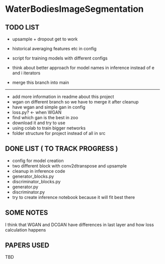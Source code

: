 # WaterBodiesImageSegmentation

## TODO LIST
- upsample + dropout get to work
- historical averaging features etc in config

- script for training models with different configs
- think about better approach for model names in inference instead of e and i iterators

- merge this branch into main 
---------------------------------------------------------------------------------------
- add more information in readme about this project
- wgan on different branch so we have to merge it after cleanup
- have wgan and simple gan in config
- loss.py?  <- when WGAN
- find which gan is the best in zoo
- download it and try to use
- using colab to train bigger networks
- folder structure for project instead of all in src 

## DONE LIST  ( TO TRACK PROGRESS )
- config for model creation
- two different block with conv2dtranspose and upsample
- cleanup in inference code    
- generator_blocks.py        
- discriminator_blocks.py    
- generator.py               
- discriminator.py           
- try to create inference notebook because it will fit best there

## SOME NOTES
I think that WGAN and DCGAN have differences in last layer and how loss calculation happens

## PAPERS USED 
TBD
